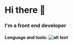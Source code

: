 # Hi there 👋
### I'm a front end developer

#### Lenguage and tools: ![alt text](file:///C:/Users/giust/AppData/Local/Temp/Rar$DRa15644.37504/icons8-html-5-50.png)

<!--
**Justy116/Justy116** is a ✨ _special_ ✨ repository because its `README.md` (this file) appears on your GitHub profile.

Here are some ideas to get you started:

- 🔭 I’m currently working on ...
- 🌱 I’m currently learning ...
- 👯 I’m looking to collaborate on ...
- 🤔 I’m looking for help with ...
- 💬 Ask me about ...
- 📫 How to reach me: ...
- 😄 Pronouns: ...
- ⚡ Fun fact: ...
-->
